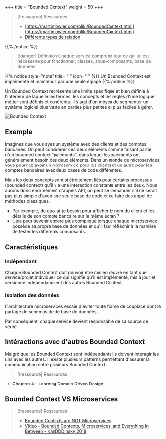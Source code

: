 +++
title = "Bounded Context"
weight = 50
+++

> [!ressource] Ressources
> - [https://martinfowler.com/bliki/BoundedContext.html](https://martinfowler.com/bliki/BoundedContext.html)
> - [Différents types de relation](https://github.com/ddd-crew/context-mapping)

  {{% /notice %}}

> [!danger] Définition
>  Chaque service comprend tout ce qui lui est nécessaire pour fonctionner, classes, sous-composants, base de données.

{{% notice style="note" title= " " icon=" " %}}
Un Bounded Context est implémenté et maintenus par une seule équipe
{{% /notice %}}

Un Bounded Context représente une limite spécifique et bien définie à l'intérieur de laquelle les termes, les concepts et les règles d'une logique métier sont définis et cohérents. Il s'agit d'un moyen de segmenter un système logiciel plus vaste en parties plus petites et plus faciles à gérer.

![Bounded Context](https://martinfowler.com/bliki/images/boundedContext/sketch.png?width=40pc)

## Exemple

Imaginez que vous ayez un système avec des clients et des comptes bancaires. On peut considérer ces deux éléments comme faisant partie d'un bounded context "paiements", dans lequel les paiements ont généralement besoin des deux éléments. Dans un monde de microservices, vous pourriez avoir un microservice pour les clients et un autre pour les comptes bancaires avec deux bases de code différentes.

Mais les deux concepts sont si étroitement liés pour certains processus (bounded context) qu'il y a une interaction constante entre les deux. Nous aurons donc énormément d'appels API, on peut se demander s'il ne serait pas plus simple d'avoir une seule base de code et de faire des appel de méthodes classiques.

- Par exemple, de quoi ai-je besoin pour afficher le nom du client et les détails de son compte bancaire sur le même écran ?
- Cela peut devenir encore plus compliqué lorsque chaque microservice possède sa propre base de données et qu'il faut réfléchir à la manière de tester les différents composants.

## Caractéristiques

### Indépendant

Chaque Bounded Context doit pouvoir être mis en œuvre en tant que service/projet individuel, ce qui signifie qu'il est implémenté, mis à jour et versionné indépendamment des autres Bounded Context.

### Isolation des données

L'architecture microservices essaie d'éviter toute forme de couplace dont le partage de schemas de de base de données.

Par conséquent, chaque service devient responsable de sa source de vérité.

## Intéractions avec d'autres Bounded Context

Malgré que les Bounded Context sont indépendants ils doivent interagir les uns avec les autres. Il existe plusieurs patterns permettant d'assurer la communication entre plusieurs Bounded Context

> [!ressource] Ressources
- Chapitre 4 - Learning Domain Driven Design

## Bounded Context VS Microservices

> [!ressource] Ressources
> - [Bounded Contexts are NOT Microservices](https://vladikk.com/2018/01/21/bounded-contexts-vs-microservices/)
> - [Video - Bounded Contexts, Microservices, and Everything In Between - KanDDDinsky 2018 ](https://youtu.be/dlnu5pSsg7k)
